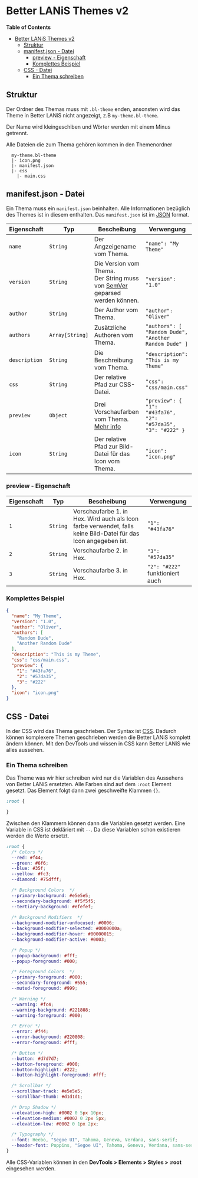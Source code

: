 # Better LANiS Themes v2

**Table of Contents**
- [Better LANiS Themes v2](#better-lanis-themes-v2)
  - [Struktur](#struktur)
  - [manifest.json - Datei](#manifestjson---datei)
    - [preview - Eigenschaft](#preview---eigenschaft)
    - [Komplettes Beispiel](#komplettes-beispiel)
  - [CSS - Datei](#css---datei)
    - [Ein Thema schreiben](#ein-thema-schreiben)

## Struktur

Der Ordner des Themas muss mit `.bl-theme` enden, ansonsten wird das Theme in Better LANiS nicht angezeigt, z.B `my-theme.bl-theme`.

Der Name wird kleingeschiben und Wörter werden mit einem Minus getrennt.

Alle Dateien die zum Thema gehören kommen in den Themenordner

```
  my-theme.bl-theme
  |- icon.png
  |- manifest.json
  |- css
    |- main.css
```

## manifest.json - Datei

Ein Thema muss ein `manifest.json` beinhalten.
Alle Informationen bezüglich des Themes ist in diesem enthalten. Das `manifest.json` ist im [JSON](https://developer.mozilla.org/docs/Learn/JavaScript/Objects/JSON) format.

| Eigenschaft   | Typ             | Bescheibung                                                                                         | Verwengung                                                   |
| ------------- | --------------- | --------------------------------------------------------------------------------------------------- | ------------------------------------------------------------ |
| `name`        | `String`        | Der Angzeigename vom Thema.                                                                         | `"name": "My Theme"`                                         |
| `version`     | `String`        | Die Version vom Thema.<br>Der String muss von [SemVer](https://semver.org/) geparsed werden können. | `"version": "1.0"`                                           |
| `author`      | `String`        | Der Author vom Thema.                                                                               | `"author": "Oliver"`                                         |
| `authors`     | `Array[String]` | Zusätzliche Authoren vom Thema.                                                                     | `"authors": [ "Random Dude", "Another Random Dude" ]`        |
| `description` | `String`        | Die Beschreibung vom Thema.                                                                         | `"description": "This is my Theme"`                          |
| `css`         | `String`        | Der relative Pfad zur CSS-Datei.                                                                    | `"css": "css/main.css"`                                      |
| `preview`     | `Object`        | Drei Vorschaufarben vom Thema. [Mehr info](#preview---eigenschaft)                                    | `"preview": { "1": "#43fa76", "2": "#57da35", "3": "#222" }` |
| `icon`        | `String`        | Der relative Pfad zur Bild-Datei für das Icon vom Thema.                                            | `"icon": "icon.png"`                                         |

### preview - Eigenschaft

| Eigenschaft | Typ      | Bescheibung                                                                                                    | Verwengung                      |
| ----------- | -------- | -------------------------------------------------------------------------------------------------------------- | ------------------------------- |
| `1`         | `String` | Vorschaufarbe 1. in Hex. Wird auch als Icon farbe verwendet, falls keine Bild-Datei für das Icon angegeben ist. | `"1": "#43fa76"`                |
| `2`         | `String` | Vorschaufarbe 2. in Hex.                                                                                       | `"3": "#57da35"`                |
| `3`         | `String` | Vorschaufarbe 3. in Hex.                                                                                       | `"2": "#222"` funktioniert auch |

### Komplettes Beispiel

```json
{
  "name": "My Theme",
  "version": "1.0",
  "author": "Oliver",
  "authors": [
    "Random Dude",
    "Another Random Dude" 
  ],
  "description": "This is my Theme",
  "css": "css/main.css",
  "preview": {
    "1": "#43fa76",
    "2": "#57da35",
    "3": "#222"
  },
  "icon": "icon.png"
}
```

## CSS - Datei

In der CSS wird das Thema geschrieben. Der Syntax ist [CSS](https://developer.mozilla.org/de/docs/Learn/Getting_started_with_the_web/CSS_basics). Dadurch können komplexere Themen geschrieben werden die Better LANiS komplett ändern können. Mit den DevTools und wissen in CSS kann Better LANiS wie alles aussehen.

### Ein Thema schreiben

Das Theme was wir hier schreiben wird nur die Variablen des Aussehens von Better LANiS ersetzten. Alle Farben sind auf dem `:root` Element gesetzt. Das Element folgt dann zwei geschweifte Klammen `{}`.

```css
:root {

}
```

Zwischen den Klammern können dann die Variablen gesetzt werden.
Eine Variable in CSS ist dekläriert mit `--`. Da diese Variablen schon existieren werden die Werte ersetzt.

```css
:root {
  /* Colors */
  --red: #f44;
  --green: #6f6;
  --blue: #35f;
  --yellow: #fc3;
  --diamond: #75dfff;

  /* Background Colors  */
  --primary-background: #e5e5e5;
  --secondary-background: #f5f5f5;
  --tertiary-background: #efefef;
  
  /* Background Modifiers  */
  --background-modifier-unfocused: #0006;
  --background-modifier-selected: #0000000a;
  --background-modifier-hover: #00000015;
  --background-modifier-active: #0003;

  /* Popup */
  --popup-background: #fff;
  --popup-foreground: #000;

  /* Foreground Colors  */
  --primary-foreground: #000;
  --secondary-foreground: #555;
  --muted-foreground: #999;

  /* Warning */
  --warning: #fc4;
  --warning-background: #221808;
  --warning-foreground: #000;

  /* Error */
  --error: #f44;
  --error-background: #220808;
  --error-foreground: #fff;

  /* Button */
  --button: #d7d7d7;
  --button-foreground: #000;
  --button-highlight: #222;
  --button-highlight-foreground: #fff;

  /* Scrollbar */
  --scrollbar-track: #e5e5e5;
  --scrollbar-thumb: #d1d1d1;

  /* Drop Shadow */
  --elevation-high: #0002 0 5px 10px;
  --elevation-medium: #0002 0 2px 5px;
  --elevation-low: #0002 0 1px 2px;

  /* Typography */
  --font: Heebo, "Segoe UI", Tahoma, Geneva, Verdana, sans-serif;
  --header-font: Poppins, "Segoe UI", Tahoma, Geneva, Verdana, sans-serif;
}
```

Alle CSS-Variablen können in den **DevTools > Elements > Styles > :root** eingesehen werden.
